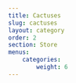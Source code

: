 ```yaml
---
title: Cactuses
slug: cactuses
layout: category
order: 2
section: Store
menus:
    categories:
        weight: 6
---
```

